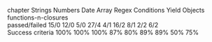 chapter				Strings		Numbers		Date	Array	Regex	Conditions	Yield	Objects		functions-n-closures			
passed/failed		  15/0		  12/0		5/0	     27/4	 4/1	  16/2	     8/1	  2/2 	        6/2  	 
Success criteria	  100%		  100%	    100%      87%	 80%	   89%		 89%	  50%		    75%